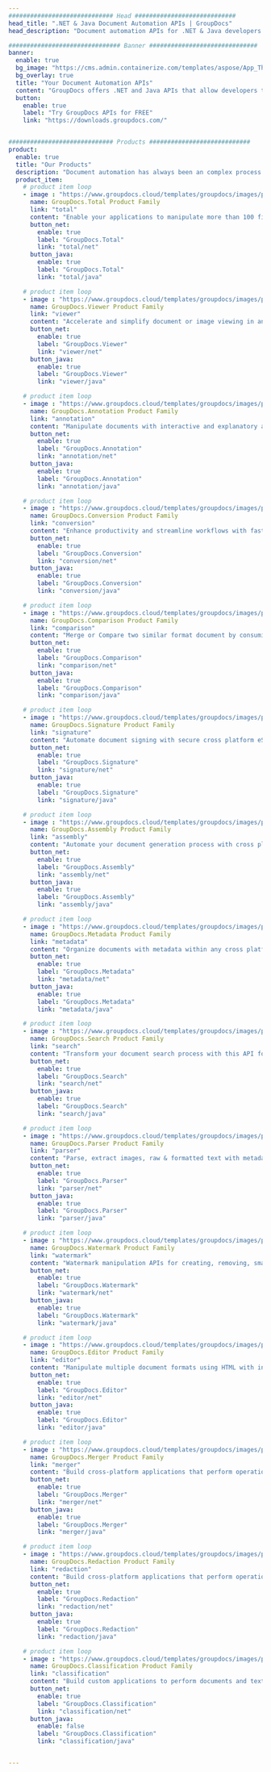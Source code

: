 ```yaml
---
############################# Head ############################
head_title: ".NET & Java Document Automation APIs | GroupDocs"
head_description: "Document automation APIs for .NET & Java developers to view annotate merge/diff convert e-sign or assemble documents"

############################### Banner ##############################
banner:
  enable: true
  bg_image: "https://cms.admin.containerize.com/templates/aspose/App_Themes/V3/images/bg/code.jpg"
  bg_overlay: true
  title: "Your Document Automation APIs"
  content: "GroupDocs offers .NET and Java APIs that allow developers to seamlessly enhance their web, mobile or desktop apps with the capability to display, annotate, convert, e-sign, compare and assemble documents."
  button:
    enable: true
    label: "Try GroupDocs APIs for FREE"
    link: "https://downloads.groupdocs.com/"


############################# Products ############################
product:
  enable: true
  title: "Our Products"
  description: "Document automation has always been an complex process until now, <br> with GroupDocs APIs automate your documents in any way imaginable"
  product_item:
    # product item loop
    - image : "https://www.groupdocs.cloud/templates/groupdocs/images/product-logos/grey-theme/groupdocs_total.png"
      name: GroupDocs.Total Product Family
      link: "total"
      content: "Enable your applications to manipulate more than 100 file formats. Includes all of our 25+ individual products."
      button_net:
        enable: true
        label: "GroupDocs.Total"
        link: "total/net"
      button_java:
        enable: true
        label: "GroupDocs.Total"
        link: "total/java"

    # product item loop
    - image : "https://www.groupdocs.cloud/templates/groupdocs/images/product-logos/grey-theme/groupdocs_viewer.png"
      name: GroupDocs.Viewer Product Family
      link: "viewer"
      content: "Accelerate and simplify document or image viewing in any cross platform application with our native GroupDocs.Viewer APIs for .NET and Java"
      button_net:
        enable: true
        label: "GroupDocs.Viewer"
        link: "viewer/net"
      button_java:
        enable: true
        label: "GroupDocs.Viewer"
        link: "viewer/java"

    # product item loop
    - image : "https://www.groupdocs.cloud/templates/groupdocs/images/product-logos/grey-theme/groupdocs_annotation.png"
      name: GroupDocs.Annotation Product Family
      link: "annotation"
      content: "Manipulate documents with interactive and explanatory annotations to annotate text or images in any cross platform solution"
      button_net:
        enable: true
        label: "GroupDocs.Annotation"
        link: "annotation/net"
      button_java:
        enable: true
        label: "GroupDocs.Annotation"
        link: "annotation/java"

    # product item loop
    - image : "https://www.groupdocs.cloud/templates/groupdocs/images/product-logos/grey-theme/groupdocs_conversion.png"
      name: GroupDocs.Conversion Product Family
      link: "conversion"
      content: "Enhance productivity and streamline workflows with fast batch document conversion APIs in any cross platform application"
      button_net:
        enable: true
        label: "GroupDocs.Conversion"
        link: "conversion/net"
      button_java:
        enable: true
        label: "GroupDocs.Conversion"
        link: "conversion/java"

    # product item loop
    - image : "https://www.groupdocs.cloud/templates/groupdocs/images/product-logos/grey-theme/groupdocs_comparison.png"
      name: GroupDocs.Comparison Product Family
      link: "comparison"
      content: "Merge or Compare two similar format document by consuming difference checker APIs for .NET and Java"
      button_net:
        enable: true
        label: "GroupDocs.Comparison"
        link: "comparison/net"
      button_java:
        enable: true
        label: "GroupDocs.Comparison"
        link: "comparison/java"

    # product item loop
    - image : "https://www.groupdocs.cloud/templates/groupdocs/images/product-logos/grey-theme/groupdocs_signature.png"
      name: GroupDocs.Signature Product Family
      link: "signature"
      content: "Automate document signing with secure cross platform eSignature APIs for your personal or business signatures"
      button_net:
        enable: true
        label: "GroupDocs.Signature"
        link: "signature/net"
      button_java:
        enable: true
        label: "GroupDocs.Signature"
        link: "signature/java"

    # product item loop
    - image : "https://www.groupdocs.cloud/templates/groupdocs/images/product-logos/grey-theme/groupdocs_assembly.png"
      name: GroupDocs.Assembly Product Family
      link: "assembly"
      content: "Automate your document generation process with cross platform automation assembly APIs to boost productivity and accuracy"
      button_net:
        enable: true
        label: "GroupDocs.Assembly"
        link: "assembly/net"
      button_java:
        enable: true
        label: "GroupDocs.Assembly"
        link: "assembly/java"

    # product item loop
    - image : "https://www.groupdocs.cloud/templates/groupdocs/images/product-logos/grey-theme/groupdocs_metadata.png"
      name: GroupDocs.Metadata Product Family
      link: "metadata"
      content: "Organize documents with metadata within any cross platform application using GroupDocs metadata APIs to find, use, preserve and re-use data in future"
      button_net:
        enable: true
        label: "GroupDocs.Metadata"
        link: "metadata/net"
      button_java:
        enable: true
        label: "GroupDocs.Metadata"
        link: "metadata/java"

    # product item loop
    - image : "https://www.groupdocs.cloud/templates/groupdocs/images/product-logos/grey-theme/groupdocs_search.png"
      name: GroupDocs.Search Product Family
      link: "search"
      content: "Transform your document search process with this API for advance full text search capability into any existing or new cross platform application"
      button_net:
        enable: true
        label: "GroupDocs.Search"
        link: "search/net"
      button_java:
        enable: true
        label: "GroupDocs.Search"
        link: "search/java"

    # product item loop
    - image : "https://www.groupdocs.cloud/templates/groupdocs/images/product-logos/grey-theme/groupdocs_parser.png"
      name: GroupDocs.Parser Product Family
      link: "parser"
      content: "Parse, extract images, raw & formatted text with metadata and perform a lot of operations with it using APIs which work on all popular platforms and supported file formats"
      button_net:
        enable: true
        label: "GroupDocs.Parser"
        link: "parser/net"
      button_java:
        enable: true
        label: "GroupDocs.Parser"
        link: "parser/java"

    # product item loop
    - image : "https://www.groupdocs.cloud/templates/groupdocs/images/product-logos/grey-theme/groupdocs_watermark.png"
      name: GroupDocs.Watermark Product Family
      link: "watermark"
      content: "Watermark manipulation APIs for creating, removing, smart searching, edit locking, and performing other powerful operations across all popular platforms and supported file formats"
      button_net:
        enable: true
        label: "GroupDocs.Watermark"
        link: "watermark/net"
      button_java:
        enable: true
        label: "GroupDocs.Watermark"
        link: "watermark/java"

    # product item loop
    - image : "https://www.groupdocs.cloud/templates/groupdocs/images/product-logos/grey-theme/groupdocs_editor.png"
      name: GroupDocs.Editor Product Family
      link: "editor"
      content: "Manipulate multiple document formats using HTML with in your applications using GroupDocs.Editor APIs"
      button_net:
        enable: true
        label: "GroupDocs.Editor"
        link: "editor/net"
      button_java:
        enable: true
        label: "GroupDocs.Editor"
        link: "editor/java"

    # product item loop
    - image : "https://www.groupdocs.cloud/templates/groupdocs/images/product-logos/grey-theme/groupdocs_merger.png"
      name: GroupDocs.Merger Product Family
      link: "merger"
      content: "Build cross-platform applications that perform operations, such as, merging, splitting, shuffling, swapping, trimming, deleting of pages, slides & diagrams of supported formats"
      button_net:
        enable: true
        label: "GroupDocs.Merger"
        link: "merger/net"
      button_java:
        enable: true
        label: "GroupDocs.Merger"
        link: "merger/java"

    # product item loop
    - image : "https://www.groupdocs.cloud/templates/groupdocs/images/product-logos/grey-theme/groupdocs_redaction.png"
      name: GroupDocs.Redaction Product Family
      link: "redaction"
      content: "Build cross-platform applications that perform operations, such as, redacting, hiding, removing content and metadata from documents, presentations, worksheets and PDF files"
      button_net:
        enable: true
        label: "GroupDocs.Redaction"
        link: "redaction/net"
      button_java:
        enable: true
        label: "GroupDocs.Redaction"
        link: "redaction/java"

    # product item loop
    - image : "https://www.groupdocs.cloud/templates/groupdocs/images/product-logos/grey-theme/groupdocs_classification.png"
      name: GroupDocs.Classification Product Family
      link: "classification"
      content: "Build custom applications to perform documents and text categorization operations using different taxonomies within your applications."
      button_net:
        enable: true
        label: "GroupDocs.Classification"
        link: "classification/net"
      button_java:
        enable: false
        label: "GroupDocs.Classification"
        link: "classification/java"


---
```

